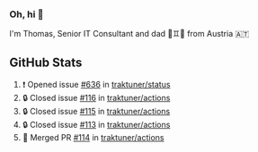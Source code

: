 ### Oh, hi 👋

I'm Thomas, Senior IT Consultant and dad 👶♊️👶 from Austria 🇦🇹

<!--
**traktuner/traktuner** is a ✨ _special_ ✨ repository because its `README.md` (this file) appears on your GitHub profile.

Here are some ideas to get you started:

- 🔭 I’m currently working on ...
- 🌱 I’m currently learning ...
- 👯 I’m looking to collaborate on ...
- 🤔 I’m looking for help with ...
- 💬 Ask me about ...
- 📫 How to reach me: ...
- 😄 Pronouns: ...
- ⚡ Fun fact: ...
-->

</div>

## GitHub Stats
<!--START_SECTION:activity-->
1. ❗ Opened issue [#636](https://github.com/traktuner/status/issues/636) in [traktuner/status](https://github.com/traktuner/status)
2. 🔒 Closed issue [#116](https://github.com/traktuner/actions/issues/116) in [traktuner/actions](https://github.com/traktuner/actions)
3. 🔒 Closed issue [#115](https://github.com/traktuner/actions/issues/115) in [traktuner/actions](https://github.com/traktuner/actions)
4. 🔒 Closed issue [#113](https://github.com/traktuner/actions/issues/113) in [traktuner/actions](https://github.com/traktuner/actions)
5. 🎉 Merged PR [#114](https://github.com/traktuner/actions/pull/114) in [traktuner/actions](https://github.com/traktuner/actions)
<!--END_SECTION:activity-->

